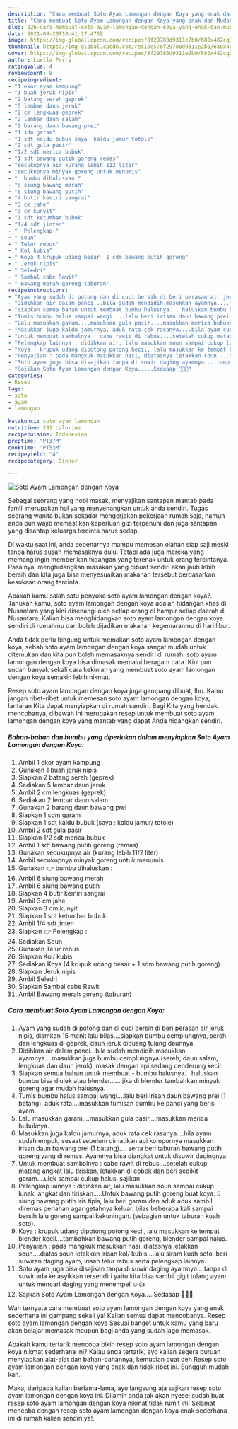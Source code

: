 ```yaml
---
description: "Cara membuat Soto Ayam Lamongan dengan Koya yang enak dan Mudah Dibuat"
title: "Cara membuat Soto Ayam Lamongan dengan Koya yang enak dan Mudah Dibuat"
slug: 226-cara-membuat-soto-ayam-lamongan-dengan-koya-yang-enak-dan-mudah-dibuat
date: 2021-04-20T10:41:17.476Z
image: https://img-global.cpcdn.com/recipes/8f29780d9311e2b0/680x482cq70/soto-ayam-lamongan-dengan-koya-foto-resep-utama.jpg
thumbnail: https://img-global.cpcdn.com/recipes/8f29780d9311e2b0/680x482cq70/soto-ayam-lamongan-dengan-koya-foto-resep-utama.jpg
cover: https://img-global.cpcdn.com/recipes/8f29780d9311e2b0/680x482cq70/soto-ayam-lamongan-dengan-koya-foto-resep-utama.jpg
author: Luella Perry
ratingvalue: 4
reviewcount: 8
recipeingredient:
- "1 ekor ayam kampung"
- "1 buah jeruk nipis"
- "2 batang sereh geprek"
- "5 lembar daun jeruk"
- "2 cm lengkuas geprek"
- "2 lembar daun salam"
- "2 barang daun bawang prei"
- "1 sdm garam"
- "1 sdt kaldu bubuk saya  kaldu jamur totole"
- "2 sdt gula pasir"
- "1/2 sdt merica bubuk"
- "1 sdt bawang putih goreng remas"
- "secukupnya air kurang lebih 112 liter"
- "secukupnya minyak goreng untuk menumis"
- "  bumbu dihaluskan "
- "6 siung bawang merah"
- "6 siung bawang putih"
- "4 butir kemiri sangrai"
- "3 cm jahe"
- "3 cm kunyit"
- "1 sdt ketumbar bubuk"
- "1/4 sdt jinten"
- "  Pelengkap "
- " Soun"
- " Telur rebus"
- " Kol kubis"
- " Koya 4 krupuk udang besar  1 sdm bawang putih goreng"
- " Jeruk nipis"
- " Seledri"
- " Sambal cabe Rawit"
- " Bawang merah goreng taburan"
recipeinstructions:
- "Ayam yang sudah di potong dan di cuci bersih di beri perasan air jeruk nipis, diamkan 15 menit lalu bilas....siapkan bumbu cemplungnya, sereh dan lengkuas di geprek, daun jeruk dibuang tulang daunnya."
- "Didihkan air dalam panci...bila sudah mendidih masukkan ayamnya....masukkan juga bumbu cemplungnya (sereh, daun salam, lengkuas dan daun jeruk), masak dengan api sedang cenderung kecil."
- "Siapkan semua bahan untuk membuat bumbu halusnya... haluskan bumbu bisa diulek atau blender...... jika di blender tambahkan minyak goreng agar mudah halusnya."
- "Tumis bumbu halus sampai wangi....lalu beri irisan daun bawang prei (1 batang), aduk rata....masukkan tumisan bumbu ke panci yang berisi ayam."
- "Lalu masukkan garam....masukkan gula pasir....masukkan merica bubuknya."
- "Masukkan juga kaldu jamurnya, aduk rata cek rasanya....bila ayam sudah empuk, sesaat sebelum dimatikan api kompornya masukkan irisan daun bawang prei (1 batang).... serta beri taburan bawang putih goreng yang di remas. Ayamnya bisa diangkat untuk disuwir dagingnya."
- "Untuk membuat sambalnya : cabe rawit di rebus....setelah cukup matang angkat lalu tiriskan, letakkan di cobek dan beri sedikit garam....ulek sampai cukup halus. sajikan"
- "Pelengkap lainnya : didihkan air, lalu masukkan soun sampai cukup lunak, angkat dan tiriskan.....Untuk bawang putih goreng buat koya: 5 siung bawang putih iris tipis, lalu beri garam dan aduk aduk sambil diremas perlahan agar getahnya keluar. bilas beberapa kali sampai bersih lalu goreng sampai kekuningan. (sebagian untuk taburan kuah soto)."
- "Koya : krupuk udang dipotong potong kecil, lalu masukkan ke tempat blender kecil....tambahkan bawang putih goreng, blender sampai halus."
- "Penyajian : pada mangkuk masukkan nasi, diatasnya letakkan soun....diatas soun letakkan irisan kol/ kubis....lalu siram kuah soto, beri suwiran daging ayam, irisan telur rebus serta pelengkap lainnya."
- "Soto ayam juga bisa disajikan tanpa di suwir daging ayamnya....tanpa di suwir ada ke asyikkan tersendiri yaitu kita bisa sambil gigit tulang ayam untuk mencari daging yang menempel ☺👍"
- "Sajikan Soto Ayam Lamongan dengan Koya.....Sedaaap 👍🏻😊"
categories:
- Resep
tags:
- soto
- ayam
- lamongan

katakunci: soto ayam lamongan 
nutrition: 281 calories
recipecuisine: Indonesian
preptime: "PT37M"
cooktime: "PT53M"
recipeyield: "4"
recipecategory: Dinner

---
```



![Soto Ayam Lamongan dengan Koya](https://img-global.cpcdn.com/recipes/8f29780d9311e2b0/680x482cq70/soto-ayam-lamongan-dengan-koya-foto-resep-utama.jpg)

Sebagai seorang yang hobi masak, menyajikan santapan mantab pada famili merupakan hal yang menyenangkan untuk anda sendiri. Tugas seorang  wanita bukan sekadar mengerjakan pekerjaan rumah saja, namun anda pun wajib memastikan keperluan gizi terpenuhi dan juga santapan yang disantap keluarga tercinta harus sedap.

Di waktu  saat ini, anda sebenarnya mampu memesan olahan siap saji meski tanpa harus susah memasaknya dulu. Tetapi ada juga mereka yang memang ingin memberikan hidangan yang terenak untuk orang tercintanya. Pasalnya, menghidangkan masakan yang dibuat sendiri akan jauh lebih bersih dan kita juga bisa menyesuaikan makanan tersebut berdasarkan kesukaan orang tercinta. 



Apakah kamu salah satu penyuka soto ayam lamongan dengan koya?. Tahukah kamu, soto ayam lamongan dengan koya adalah hidangan khas di Nusantara yang kini disenangi oleh setiap orang di hampir setiap daerah di Nusantara. Kalian bisa menghidangkan soto ayam lamongan dengan koya sendiri di rumahmu dan boleh dijadikan makanan kegemaranmu di hari libur.

Anda tidak perlu bingung untuk memakan soto ayam lamongan dengan koya, sebab soto ayam lamongan dengan koya sangat mudah untuk ditemukan dan kita pun boleh memasaknya sendiri di rumah. soto ayam lamongan dengan koya bisa dimasak memalui beragam cara. Kini pun sudah banyak sekali cara kekinian yang membuat soto ayam lamongan dengan koya semakin lebih nikmat.

Resep soto ayam lamongan dengan koya juga gampang dibuat, lho. Kamu jangan ribet-ribet untuk memesan soto ayam lamongan dengan koya, lantaran Kita dapat menyiapkan di rumah sendiri. Bagi Kita yang hendak mencobanya, dibawah ini merupakan resep untuk membuat soto ayam lamongan dengan koya yang mantab yang dapat Anda hidangkan sendiri.

<!--inarticleads1-->

##### Bahan-bahan dan bumbu yang diperlukan dalam menyiapkan Soto Ayam Lamongan dengan Koya:

1. Ambil 1 ekor ayam kampung
1. Gunakan 1 buah jeruk nipis
1. Siapkan 2 batang sereh (geprek)
1. Sediakan 5 lembar daun jeruk
1. Ambil 2 cm lengkuas (geprek)
1. Sediakan 2 lembar daun salam
1. Gunakan 2 barang daun bawang prei
1. Siapkan 1 sdm garam
1. Siapkan 1 sdt kaldu bubuk (saya : kaldu jamur/ totole)
1. Ambil 2 sdt gula pasir
1. Siapkan 1/2 sdt merica bubuk
1. Ambil 1 sdt bawang putih goreng (remas)
1. Gunakan secukupnya air (kurang lebih 11/2 liter)
1. Ambil secukupnya minyak goreng untuk menumis
1. Gunakan  👉 bumbu dihaluskan :
1. Ambil 6 siung bawang merah
1. Ambil 6 siung bawang putih
1. Siapkan 4 butir kemiri sangrai
1. Ambil 3 cm jahe
1. Siapkan 3 cm kunyit
1. Siapkan 1 sdt ketumbar bubuk
1. Ambil 1/4 sdt jinten
1. Siapkan  👉 Pelengkap :
1. Sediakan  Soun
1. Gunakan  Telur rebus
1. Siapkan  Kol/ kubis
1. Sediakan  Koya (4 krupuk udang besar + 1 sdm bawang putih goreng)
1. Siapkan  Jeruk nipis
1. Ambil  Seledri
1. Siapkan  Sambal cabe Rawit
1. Ambil  Bawang merah goreng (taburan)




<!--inarticleads2-->

##### Cara membuat Soto Ayam Lamongan dengan Koya:

1. Ayam yang sudah di potong dan di cuci bersih di beri perasan air jeruk nipis, diamkan 15 menit lalu bilas....siapkan bumbu cemplungnya, sereh dan lengkuas di geprek, daun jeruk dibuang tulang daunnya.
1. Didihkan air dalam panci...bila sudah mendidih masukkan ayamnya....masukkan juga bumbu cemplungnya (sereh, daun salam, lengkuas dan daun jeruk), masak dengan api sedang cenderung kecil.
1. Siapkan semua bahan untuk membuat - bumbu halusnya... haluskan bumbu bisa diulek atau blender...... jika di blender tambahkan minyak goreng agar mudah halusnya.
1. Tumis bumbu halus sampai wangi....lalu beri irisan daun bawang prei (1 batang), aduk rata....masukkan tumisan bumbu ke panci yang berisi ayam.
1. Lalu masukkan garam....masukkan gula pasir....masukkan merica bubuknya.
1. Masukkan juga kaldu jamurnya, aduk rata cek rasanya....bila ayam sudah empuk, sesaat sebelum dimatikan api kompornya masukkan irisan daun bawang prei (1 batang).... serta beri taburan bawang putih goreng yang di remas. Ayamnya bisa diangkat untuk disuwir dagingnya.
1. Untuk membuat sambalnya : cabe rawit di rebus....setelah cukup matang angkat lalu tiriskan, letakkan di cobek dan beri sedikit garam....ulek sampai cukup halus. sajikan
1. Pelengkap lainnya : didihkan air, lalu masukkan soun sampai cukup lunak, angkat dan tiriskan.....Untuk bawang putih goreng buat koya: 5 siung bawang putih iris tipis, lalu beri garam dan aduk aduk sambil diremas perlahan agar getahnya keluar. bilas beberapa kali sampai bersih lalu goreng sampai kekuningan. (sebagian untuk taburan kuah soto).
1. Koya : krupuk udang dipotong potong kecil, lalu masukkan ke tempat blender kecil....tambahkan bawang putih goreng, blender sampai halus.
1. Penyajian : pada mangkuk masukkan nasi, diatasnya letakkan soun....diatas soun letakkan irisan kol/ kubis....lalu siram kuah soto, beri suwiran daging ayam, irisan telur rebus serta pelengkap lainnya.
1. Soto ayam juga bisa disajikan tanpa di suwir daging ayamnya....tanpa di suwir ada ke asyikkan tersendiri yaitu kita bisa sambil gigit tulang ayam untuk mencari daging yang menempel ☺👍
1. Sajikan Soto Ayam Lamongan dengan Koya.....Sedaaap 👍🏻😊




Wah ternyata cara membuat soto ayam lamongan dengan koya yang enak sederhana ini gampang sekali ya! Kalian semua dapat mencobanya. Resep soto ayam lamongan dengan koya Sesuai banget untuk kamu yang baru akan belajar memasak maupun bagi anda yang sudah jago memasak.

Apakah kamu tertarik mencoba bikin resep soto ayam lamongan dengan koya nikmat sederhana ini? Kalau anda tertarik, ayo kalian segera buruan menyiapkan alat-alat dan bahan-bahannya, kemudian buat deh Resep soto ayam lamongan dengan koya yang enak dan tidak ribet ini. Sungguh mudah kan. 

Maka, daripada kalian berlama-lama, ayo langsung aja sajikan resep soto ayam lamongan dengan koya ini. Dijamin anda tak akan nyesel sudah buat resep soto ayam lamongan dengan koya nikmat tidak rumit ini! Selamat mencoba dengan resep soto ayam lamongan dengan koya enak sederhana ini di rumah kalian sendiri,ya!.

